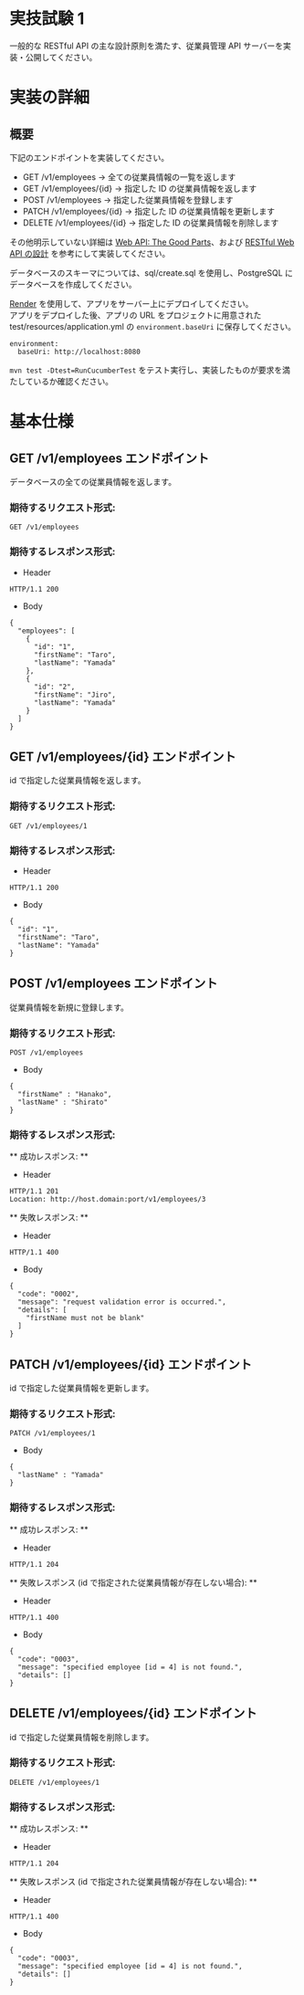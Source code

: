 # 実技試験 1

一般的な RESTful API の主な設計原則を満たす、従業員管理 API サーバーを実装・公開してください。

# 実装の詳細
## 概要

下記のエンドポイントを実装してください。

- GET /v1/employees -> 全ての従業員情報の一覧を返します
- GET /v1/employees/{id} -> 指定した ID の従業員情報を返します
- POST /v1/employees -> 指定した従業員情報を登録します
- PATCH /v1/employees/{id} -> 指定した ID の従業員情報を更新します
- DELETE /v1/employees/{id} -> 指定した ID の従業員情報を削除します

その他明示していない詳細は
[Web API: The Good Parts](https://www.amazon.co.jp/exec/obidos/ASIN/4873116864/shohei0823-22)、および
[RESTful Web API の設計](https://learn.microsoft.com/ja-jp/azure/architecture/best-practices/api-design)
を参考にして実装してください。

データベースのスキーマについては、sql/create.sql を使用し、PostgreSQL にデータベースを作成してください。

[Render](https://render.com/) を使用して、アプリをサーバー上にデプロイしてください。  
アプリをデプロイした後、アプリの URL をプロジェクトに用意された test/resources/application.yml の `environment.baseUri` に保存してください。

```
environment:
  baseUri: http://localhost:8080
```

`mvn test -Dtest=RunCucumberTest` をテスト実行し、実装したものが要求を満たしているか確認ください。

# 基本仕様
## GET /v1/employees エンドポイント

データベースの全ての従業員情報を返します。

### 期待するリクエスト形式:

```
GET /v1/employees
```

### 期待するレスポンス形式:

- Header
```
HTTP/1.1 200
```

- Body
```
{
  "employees": [
    {
      "id": "1",
      "firstName": "Taro",
      "lastName": "Yamada"
    },
    {
      "id": "2",
      "firstName": "Jiro",
      "lastName": "Yamada"
    }
  ]
}
```

## GET /v1/employees/{id} エンドポイント

id で指定した従業員情報を返します。

### 期待するリクエスト形式:

```
GET /v1/employees/1
```

### 期待するレスポンス形式:

- Header
```
HTTP/1.1 200
```

- Body
```
{
  "id": "1",
  "firstName": "Taro",
  "lastName": "Yamada"
}
```

## POST /v1/employees エンドポイント

従業員情報を新規に登録します。

### 期待するリクエスト形式:

```
POST /v1/employees
```

- Body
```
{
  "firstName" : "Hanako",
  "lastName" : "Shirato"
}
```

### 期待するレスポンス形式:

** 成功レスポンス: **

- Header
```
HTTP/1.1 201
Location: http://host.domain:port/v1/employees/3
```

** 失敗レスポンス: **
- Header
```
HTTP/1.1 400
```

- Body
```
{
  "code": "0002",
  "message": "request validation error is occurred.",
  "details": [
    "firstName must not be blank"
  ]
}
```


## PATCH /v1/employees/{id} エンドポイント

id で指定した従業員情報を更新します。

### 期待するリクエスト形式:

```
PATCH /v1/employees/1
```

- Body
```
{
  "lastName" : "Yamada"
}
```


### 期待するレスポンス形式:

** 成功レスポンス: **
- Header
```
HTTP/1.1 204
```

** 失敗レスポンス (id で指定された従業員情報が存在しない場合): **
- Header
```
HTTP/1.1 400
```

- Body
```
{
  "code": "0003",
  "message": "specified employee [id = 4] is not found.",
  "details": []
}
```

## DELETE /v1/employees/{id} エンドポイント

id で指定した従業員情報を削除します。

### 期待するリクエスト形式:

```
DELETE /v1/employees/1
```

### 期待するレスポンス形式:

** 成功レスポンス: **
- Header
```
HTTP/1.1 204
```

** 失敗レスポンス (id で指定された従業員情報が存在しない場合): **
- Header
```
HTTP/1.1 400
```

- Body
```
{
  "code": "0003",
  "message": "specified employee [id = 4] is not found.",
  "details": []
}
```
